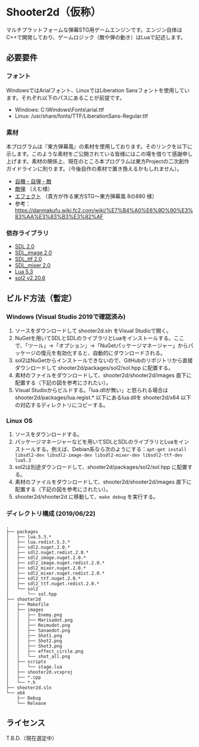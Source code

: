 # Shooter2d（仮称）

マルチプラットフォームな弾幕STG用ゲームエンジンです。エンジン自体はC++で開発しており、ゲームロジック（敵や弾の動き）はLuaで記述します。

## 必要要件

### フォント

WindowsではArialフォント、LinuxではLiberation Sansフォントを使用しています。それぞれ以下のパスにあることが前提です。

- Windows: C:\Windows\Fonts\arial.ttf
- Linux: /usr/share/fonts/TTF/LiberationSans-Regular.ttf

### 素材

本プログラムは『東方弾幕風』の素材を使用しております。そのリンクを以下に示します。このような素材をご公開されている皆様にはこの場を借りて感謝申し上げます。素材の関係上、現在のところ本プログラムは東方Projectの二次創作ガイドラインに則ります。（今後自作の素材で置き換えるかもしれません）。

- [自機・自弾・敵](http://coolier.dip.jp/th_up4/index.php?id=6360)
- [敵弾](http://coolier.dip.jp/th_up3/file/th3_4065.lzh) （えむ様）
- [エフェクト](http://coolier.dip.jp/th_up3/file/th3_7474.lzh) （貴方が作る東方STG～東方弾幕風 8の880 様）
- 参考：https://danmakufu.wiki.fc2.com/wiki/%E7%B4%A0%E6%9D%90%E3%83%AA%E3%83%B3%E3%82%AF

### 依存ライブラリ

- [SDL 2.0](https://www.libsdl.org/)
- [SDL_image 2.0](https://www.libsdl.org/projects/SDL_image/)
- [SDL_ttf 2.0](https://www.libsdl.org/projects/SDL_ttf/)
- [SDL_mixer 2.0](https://www.libsdl.org/projects/SDL_mixer/)
- [Lua 5.3](https://www.lua.org/)
- [sol2 v2.20.6](https://github.com/ThePhD/sol2)

## ビルド方法（暫定）

### Windows (Visual Studio 2019で確認済み)

1. ソースをダウンロードして shooter2d.sln をVisual Studioで開く。
1. NuGetを用いてSDLとSDLのライブラリとLuaをインストールする。ここで、「ツール」->「オプション」->「NuGetパッケージマネージャー」からパッケージの復元を有効化すると、自動的にダウンロードされる。
1. sol2はNuGetからインストールできないので、GitHubのリポジトリから直接ダウンロードして shooter2d/packages/sol2/sol.hpp に配置する。
1. 素材のファイルをダウンロードして、shooter2d/shooter2d/images 直下に配置する（下記の図を参考にされたい）。
1. Visual Studioからビルドする。「lua.dllが無い」と怒られる場合は shooter2d/packages/lua.regist.* 以下にあるlua.dllを shooter2d/x64 以下の対応するディレクトリにコピーする。

### Linux OS

1. ソースをダウンロードする。
1. パッケージマネージャーなどを用いてSDLとSDLのライブラリとLuaをインストールする。例えば、Debian系なら次のようにする：`apt-get install libsdl2-dev libsdl2-image-dev libsdl2-mixer-dev libsdl2-ttf-dev lua5.3`
1. sol2は別途ダウンロードして、shooter2d/packages/sol2/sol.hpp に配置する。
1. 素材のファイルをダウンロードして、shooter2d/shooter2d/images 直下に配置する（下記の図を参考にされたい）。
1. shooter2d/shooter2d に移動して、`make debug` を実行する。

### ディレクトリ構成 (2019/06/22)

~~~
.
├── packages
│   ├── lua.5.3.*
│   ├── lua.redist.5.3.*
│   ├── sdl2.nuget.2.0.*
│   ├── sdl2.nuget.redist.2.0.*
│   ├── sdl2_image.nuget.2.0.*
│   ├── sdl2_image.nuget.redist.2.0.*
│   ├── sdl2_mixer.nuget.2.0.*
│   ├── sdl2_mixer.nuget.redist.2.0.*
│   ├── sdl2_ttf.nuget.2.0.*
│   ├── sdl2_ttf.nuget.redist.2.0.*
│   └── sol2
│       └── sol.hpp
├── shooter2d
│   ├── Makefile
│   ├── images
│   │   ├── Enemy.png
│   │   ├── Marisadot.png
│   │   ├── Reimudot.png
│   │   ├── Sanaedot.png
│   │   ├── Shot1.png
│   │   ├── Shot2.png
│   │   ├── Shot3.png
│   │   ├── effect_circle.png
│   │   └── shot_all.png
│   ├── scripts
│   │   └── stage.lua
│   ├── shooter2d.vcxproj
│   ├── *.cpp
│   └── *.h
├── shooter2d.sln
└── x64
    ├── Debug
    └── Release
~~~

## ライセンス

T.B.D.（現在選定中）